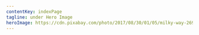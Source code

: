 ```yaml
---
contentKey: indexPage
tagline: under Hero Image
heroImage: https://cdn.pixabay.com/photo/2017/08/30/01/05/milky-way-2695569__480.jpg
---
```

